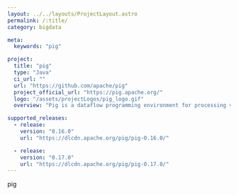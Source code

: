 ```yaml
---
layout: ../../layouts/ProjectLayout.astro
permalink: /:title/
category: bigdata

meta:
  keywords: "pig"

project:
  title: "pig"
  type: "Java"
  ci_url: ""
  url: "https://github.com/apache/pig"
  project_official_url: "https://pig.apache.org/"
  logo: "/assets/projectLogos/pig_logo.gif"
  overview: "Pig is a dataflow programming environment for processing very large files. Pig's language is called Pig Latin. A Pig Latin program consists of a directed acyclic graph where each node represents an operation that transforms data. Operations are of two flavors: (1) relational-algebra style operations such as join, filter, project; (2) functional-programming style operators such as map, reduce. "

supported_releases:
  - release:
    version: "0.16.0"
    url: "https://dlcdn.apache.org/pig/pig-0.16.0/"

  - release:
    version: "0.17.0"
    url: "https://dlcdn.apache.org/pig/pig-0.17.0/"
---
```


<p>pig</p>
